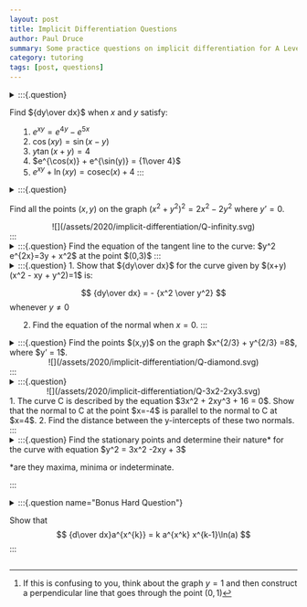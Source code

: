 ```yaml
---
layout: post
title: Implicit Differentiation Questions
author: Paul Druce
summary: Some practice questions on implicit differentiation for A Level students.
category: tutoring
tags: [post, questions]
---
```


<details>
<summary>
:::{.question}

Find ${dy\over dx}$ when $x$ and $y$ satisfy:

1. $e^{xy} = e^{4y} - e^{5x}$
2. $\cos(xy)=\sin(x-y)$
3. $y\tan(x+y) = 4$
4. $e^{\cos(x)} + e^{\sin(y)} = {1\over 4}$
5. $e^{xy} + \ln(xy) = \text{cosec}(x) + 4$
:::
</summary>
<u>Solutions</u>
We apply the derivative operator ${d\over dx}$ to each equation and rearrange to get ${dy\over dx} = \dots$. The step-by-step solutions for 1. is provided, and the final solutions to the others only being provided.

1. The left-hand side is equal to
  $${d\over dx}e^{xy} = e^{xy}\cdot {d\over dx}(xy) = e^{xy}(y+ x{dy\over dx}) = ye^{xy} + xe^{xy} {dy\over dx}.$$
  And the right-hand side is equal to
  $${d \over dx}(e^{4y} - e^{5x}) = e^{4y}{d\over dx}(4y) - e^{5x}{d\over dx}(5x) = 4e^{4y}{dy\over dx} - 5e^{5x}.$$
  So we have that:
  $$  
  ye^{xy} + xe^{xy}{dy\over dx} = 4e^{4y}{dy\over dx} - 5e^{5x}
  $$
  which rearranges to:
  $$
  xe^{xy}{dy\over dx} - 4e^{4y}{dy\over dx} = -ye^{xy} -5 e^{5x}.
  $$
  So we have that
  $$
  (xe^{xy} - 4e^{4y}) {dy\over dx} = -ye^{xy} - 5e^{5x}
  $$
  and finally so:
  $$
  {dy\over dx} = \frac{-ye^{xy} - 5e^{5x}}{xe^{xy} - 4e^{4y}} = \frac{ye^{xy} + 5e^{5x}}{ 4e^{4y}- xe^{xy}}
  $$
<br/>

2. $$ {dy\over dx} = \frac{\cos(x-y) + y\sin(xy)}{\cos(x-y) - x\sin(xy)} $$
3. $$ {dy\over dx} =\frac{-y\sec^2(x+y)}{\tan(x+y) +y\sec^2(x+y)} $$
4. $${dy\over dx} = \frac{\sin(x)e^{\cos(x)}}{\cos(y)e^{\sin(y)}}$$
5. $${dy\over dx} = -1 - \frac{xy \text{cosec}(x)\cot(x)}{xye^{xy} + 1}$$
</details>

<details>
<summary>
:::{.question}

Find all the points $(x,y)$ on the graph $(x^2+y^2)^2 = 2x^2 - 2y^2$ where $y’ = 0$.
<center>
![](/assets/2020/implicit-differentiation/Q-infinity.svg)
</center>
:::
</summary>
 - Step 1: Find an expression for ${dy\over dx}$ by taking the $x$ derivative of the equation:
  $$\begin{align}
  {d\over dx} (x^2+y^2)^2 &= {d\over dx}(2x^2- 2y^2) \\
  2(x^2 + y^2) {d\over dx}(x^2+y^2)&=4x - 4y {dy\over dx} \\
  2(x^2 + y^2)(2x +2y{dy\over dx})&=4x - 4y {dy\over dx} \\
  4y(x^2 + y^2){dy\over dx}+ 4y{dy\over dx}&=4x-4x(x^2 + y^2)\\
  {dy\over dx}&= {x(1-(x^2 + y^2))\over y(1+(x^2 + y^2))}
  \end{align}$$

  - Step 2: Solve ${dy\over dx}=0$. This can occur when $x = 0$ and $y\neq 0$, so let's investigate possible solutions of this type. Substituting this into the equation for the curve, we have that $y^4 = -2y^2$, which if $y\neq 0$, leaves $y^2 =-2$, which has no real solutions. So we are left with the requirement that $1-(x^2 + y^2)=0$. So we have that the equation of the curve becomes $1 = 2x^2 - 2y^2$. We can eliminate either $x$ or $y$ using the equation $1 = x^2 + y^2$ - I will choose to eliminate $x^2$. Then we have that $x^2 = 1-y^2$. So
    $$1=2x^2 -2y^2 = 2(1-y^2)-2y^2 = 2-4y^2.$$
    So we have that $4y^2 = 1$, which gives us solutions of $y = \pm {1\over 2}$. Thus we have that
    $$x^2 = 1-(\pm {1\over 2})^2 = 1-{1\over 4} = {3\over 4}.$$
    Giving $x = \pm {\sqrt{3}\over 2}$.
    So the final solutions are:
    $$(x,y) = ({\sqrt{3}\over 2},{1\over 2}), \ (-{\sqrt{3}\over 2},{1\over 2}),\ ({\sqrt{3}\over 2},-{1\over 2}),\ (-{\sqrt{3}\over 2},-{1\over 2})  $$
</details>


<details>
<summary>
:::{.question}
Find the equation of the tangent line to the curve: $y^2 e^{2x}=3y + x^2$ at the point $(0,3)$
:::
</summary>
 - Step 1: Find an expression for ${dy\over dx}$ in terms of $x$ and $y$. We do this by taking the $x$-derivative of the equation of the curve:
  $$
  \begin{align}
  {d\over dx}(y^2 e^{2x}) &= {d\over dx}(3y + x^2)\\
    2y{dy\over dx}e^{2x} + 2y^2e^{2x}&=3{dy\over dx} + 2x.
  \end{align}
  $$
  After rearranging we have that
  $$
    \begin{align}
      (2ye^{2x} - 3){dy\over dx} &= 2x - 2y^2 e^{2x}\\
      {dy\over dx}&= \frac{2x - 2y^2 e^{2x}}{(2ye^{2x} - 3)}.
    \end{align}
  $$
  Thus we have that ${dy\over dx}$ at the point $(x,y) = (0,3)$ is equal to ${dy\over dx} = -{18\over 3} = -6$. So the tangent line would have equation $y = -6x + c$, and intersects the original curve at the point $(0,3)$, thus $3 = -6\cdot 0 + c \implies c = 3$. Thus the tangent line has equation $y = -6x +3$.
</details>

<details>
<summary>
:::{.question}
1. Show that ${dy\over dx}$ for the curve given by $(x+y)(x^2 - xy + y^2)=1$ is:

$$
{dy\over dx} = - {x^2 \over y^2}
$$
whenever $y\neq 0$

2. Find the equation of the normal when $x=0$.
:::
</summary>
1.  To simplify the calculation we expand the brackets to get that
  $$ \begin{align}
    (x+y)(x^2-xy+y^2) &= x^3 - x^2y + xy^2 + yx^2 - xy^2 + y^3 \\
    &= x^3 + y^2.
  \end{align}
  $$
  So the equation is just $x^3 + y^3 = 1$, we then take the $x$ derivative to give:
  $$
{d\over dx}(x^3 + y^3) = 3x^2 + 3y^2 {dy\over dx} = 0,
  $$
  which rearranges to the answer.

2. At $x=0$, we have that $y^3 = 1$, which has real solution $y=1$, so the tangent line at $(x,y)=(0,1)$ is given by $y = 0\cdot x + c$ as ${dy\over dx} = -\frac{0}{1} = 0$ at $(x,y)=(0,1)$. Thus the tangent line is a constant line $y = 1$. The normal equation[^normal] is therefore just $x=0$.

[^normal]: If this is confusing to you, think about the graph $y=1$ and then construct a perpendicular line that goes through the point $(0,1)$

</details>


<details>
<summary>
:::{.question}
Find the points $(x,y)$ on the graph $x^{2/3} + y^{2/3} =8$, where $y’ = 1$.
<center>
![](/assets/2020/implicit-differentiation/Q-diamond.svg)
</center>
:::
</summary>
Taking the $x$ derivative of the equation we have that:
$$ {2\over 3}x^{-1/3} + {2\over 3}y^{-1 /3}{dy\over dx} = 0.
$$
Which rearranges to:
$$
{dy\over dx} = - {x^{-1/3}\over y^{-1/3}} = - \frac{y^{1/3}}{x^{1/3}}.
$$
This equals $1$, when $y^{1 /3} = - x^{1/3}$, and by cubing this equation we have that $y = - x$. So we need to simultaneously satisfy the equations $x^{2/3} + y^{2/3} =8$ and $y = -x$. Notice that $(-x)^{2/3} = ((-x)^{1/3})^2 = ((-1)^{1/3}x^{1/3})^2$, assuming we are only interested in the real^[There are also complex numbers which are the cube root of -1, but we will ignore those] solutions to this equation we have that $(-1)^2 x^{2/3}=x^{2/3}$. So we have that $2x^{2/3} = 8$, thus $x^2= 4^{3} = 64$ and thus $x=\pm 8$. So the points of the graph are $(x,y) = (8,-8),\ (-8,8)$.  

</details>


<details>
<summary>
:::{.question}
<center>
![](/assets/2020/implicit-differentiation/Q-3x2-2xy3.svg)
</center>
1. The curve C is described by the equation $3x^2 + 2xy^3 + 16 = 0$. Show that the normal to C at the point $x=-4$ is parallel to the normal to C at $x=4$.
2. Find the distance between the y-intercepts of these two normals.
:::
</summary>

1.  When $x=+ 4$ the equation simplifies to $y^3= -8$, with   $y=-2$ its solution. And when $x=-4$, we have that $y^3 = 8$ and thus $y=2$.

    The normal line to these points are then found by first finding the tangent line. To do this we need an expression for the gradient, $dy \over dx$, which we get by taking the $x$-derivative of the equation:
    $$\begin{align}
    6x + 2y^3 + 6xy{dy\over dx} = 0\\
    {dy\over dx} = {-3x -y^3 \over 3xy}
    \end{align}
    $$

    Thus the gradient at $(x,y) = (4,-2)$ is equal to
    $${dy \over dx} = {-12 + 8 \over -24 }=-{4\over 24} = -
    {1\over 6}.$$

    And the gradient at $(x,y) =(-4,2)$ is equal to
    $${dy\over dx} = {12 - 8 \over -24} = - {1\over 6}.$$
    As the tangents have the same gradient, the normal lines at these points will also have the same gradient, as the normal has the negative reciprocal gradient as the tangent, i.e. $m= 6$ for both normals.

2. The equations of the normals are $y = 6x+c$, where $c$ is the $y$-intercept. The normal to the point $(x,y) = (4,-2)$ needs to have $c = y-6x = -2 - 6\cdot 4 = -26$. The normal to the point $(x,y) = (-4,2)$ needs to have $c = 2+6\cdot 4 = 26$. So the distance between the $y$-intercepts is  $52

</details>

<details>
<summary>
:::{.question}
Find the stationary points and determine their nature* for the curve with equation $y^2 = 3x^2 -2xy + 3$

*are they maxima, minima or indeterminate.

:::
</summary>
1.  To find stationary points, we need to find the points where ${dy\over dx}=0$. So we take the $x$-derivative of the equation to get:
  $$
    2y{dy\over dx} = 6x -2y -2x{dy\over dx}.
  $$
  Which when rearranged gives:
  $$
   {dy\over dx} = \frac{3x-y}{y+x}.
  $$
  This equals zero when $3x-y=0$ and $y+x\neq 0$. So when $y=3x$. We need to then find solutions to $y=3x$ and $y^2 = 3x^2-2xy+3$, which we can do by substituting $y=3x$ in the original equation:
  $$\begin{align}
  (3x)^2 &= 3x^2 - 2x(3x) + 3\\
  9x^2&= 3x^3 - 6x^3 +3\\
  12x^2 &= 3\\
  x^2 &= {1\over 4}\\
  x &= \pm {1\over 2}.
  \end{align}
  $$
  So we have that the stationary points are given by
  $$
  (x,y) = (+{1\over 2}, +{3\over 2}),\ (-\frac{1}{2},-{3\over 2}).
  $$

2. To determine whether these stationary points are maximums or miminums (or indeterminates). We need to do the second-derivative test. We need an expression for ${d^2y \over dx^2}$, which we can get by taking the derivative of the expression for ${dy\over dx}$ using the quotient rule:
  $$\begin{align}
    {d^2y\over dx^2} &= \frac{(3-{dy\over dx})(y+x) - (3x-y)(1+{dy\over dx})}{(y+x)^2} \\
    &= \frac{3y-3x -3x+y - {dy\over dx}(y+x -3x+y)}{(y+x)^2}\\
    &= \frac{4y-6x - {dy\over dx}(2y-2x)}{(y+x)^2}.
    \end{align}
  $$
  Note that the points we are interested in have the property that ${dy\over dx}=0$. So we do not need to simplify this any further.
  For the point $(x,y) = ({1\over 2},{3\over 2})$ we have that:
  $$\begin{align}
  {d^2y\over dx^2} &= \frac{ \frac{12}{2}- \frac{6}{2} }{({3\over 2}+{1\over 2})^2} = \frac{6-4}{2^2}\\
  &= \frac{2}{4} =\frac{1}{2}> 0.
  \end{align}
  $$
  Meaning that the stationary point at $({1\over 2},{3\over 2})$ is a minimum.
  For the point $(x,y) = (-{1\over 2},-{3\over 2})$ we have that:
  $$\begin{align}
      {d^2y\over dx^2} = \frac{-6 + 4}{(-2)^2} = \frac{-2}{4} <0.
  \end{align}
  $$
  Making this stationary point a maximum.

</details>

<details>
<summary>
:::{.question name="Bonus Hard Question"}

Show that
$$
{d\over dx}a^{x^{k}} = k a^{x^k} x^{k-1}\ln(a)
$$
:::
</summary>
Rewrite the expression as $a^{x^k} = (e^{\ln(a)})^{^{x^k}} = e^{\ln(a)x^k}$. Now if we take the derivative we can use the fact that ${d\over dx}e^u = e^u{dx\over du}$.

$$\begin{align}
  {d\over dx}(a^{x^k}) &= {d\over dx}(e^{\ln(a)x^k}) = e^{\ln(x)x^k} {d\over dx}(\ln(a)x^k) \\
  &= e^{\ln(a)x^k}\ln(a) kx^{k-1}
\end{align}
$$
Notice that $a^{x^k} = e^{\ln(a)x^k}$, so we have the answer.

</details>
